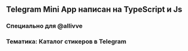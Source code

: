 ## Telegram Mini App написан на TypeScript и Js
### Специально для @allivve
### Тематика: Каталог стикеров в Telegram